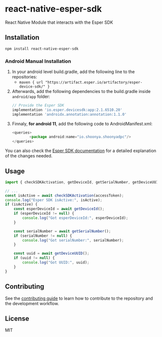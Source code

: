 # react-native-esper-sdk

React Native Module that interacts with the Esper SDK

## Installation

```sh
npm install react-native-esper-sdk
```

### Android Manual Installation
1. In your android level build.gradle, add the following line to the repositories:
    - `maven { url "https://artifact.esper.io/artifactory/esper-device-sdk/" }`
2. Afterwards, add the following dependencies to the build.gradle inside `android/app` folder:
    ``` js
    // Provide the Esper SDK
    implementation 'io.esper.devicesdk:app:2.1.6510.20'
    implementation 'androidx.annotation:annotation:1.1.0'
    ``` 
3. Finnaly, **for android 11**, add the following code to AndroidManifest.xml:
    ``` js
    <queries>
            <package android:name="io.shoonya.shoonyadpc"/>
    </queries>
    ```

You can also check the [Esper SDK documentation](https://docs.esper.io/home/devicesdk.html#enabling-the-esper-sdk-in-your-application)
for a detailed explanation of the changes needed.

## Usage

```js
import { checkSDKActivation, getDeviceId, getSerialNumber, getDeviceUUID } from "react-native-esper-sdk";

// ...
const isActive = await checkSDKActivation(accessToken);
console.log("Esper SDK isActive:", isActive);
if (isActive) {
    const esperDeviceId = await getDeviceId();
    if (esperDeviceId != null) {
        console.log("Got esperDeviceId:", esperDeviceId);
    }

    const serialNumber = await getSerialNumber();
    if (serialNumber != null) {
        console.log("Got serialNumber:", serialNumber);
    }

    const uuid = await getDeviceUUID();
    if (uuid != null) {
        console.log("Got UUID:", uuid);
    }
}
```

## Contributing

See the [contributing guide](CONTRIBUTING.md) to learn how to contribute to the repository and the development workflow.

## License

MIT
